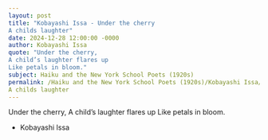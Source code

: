 ```yaml
---
layout: post
title: "Kobayashi Issa - Under the cherry
A childs laughter"
date: 2024-12-28 12:00:00 -0000
author: Kobayashi Issa
quote: "Under the cherry,
A child’s laughter flares up
Like petals in bloom."
subject: Haiku and the New York School Poets (1920s)
permalink: /Haiku and the New York School Poets (1920s)/Kobayashi Issa/Kobayashi Issa - Under the cherry
A childs laughter
---
```


Under the cherry,
A child’s laughter flares up
Like petals in bloom.

- Kobayashi Issa
